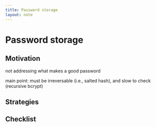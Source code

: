 ```yaml
---
title: Password storage
layout: note
---
```


# Password storage

## Motivation

not addressing what makes a good password

main point: must be irreversable (i.e., salted hash), and slow to check (recursive bcrypt)

## Strategies

## Checklist
